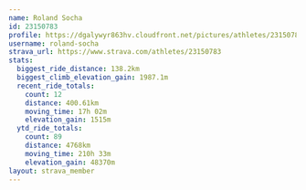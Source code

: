 ```yaml
---
name: Roland Socha
id: 23150783
profile: https://dgalywyr863hv.cloudfront.net/pictures/athletes/23150783/14745672/4/large.jpg
username: roland-socha
strava_url: https://www.strava.com/athletes/23150783
stats:
  biggest_ride_distance: 138.2km
  biggest_climb_elevation_gain: 1987.1m
  recent_ride_totals:
    count: 12
    distance: 400.61km
    moving_time: 17h 02m
    elevation_gain: 1515m
  ytd_ride_totals:
    count: 89
    distance: 4768km
    moving_time: 210h 33m
    elevation_gain: 48370m
layout: strava_member
--- 
```

